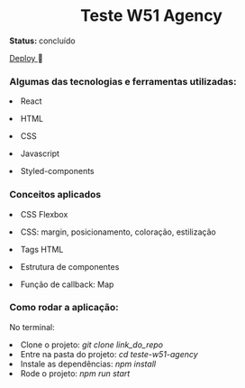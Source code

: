 <h1 align="center"> Teste W51 Agency </h1>
<p><b>Status: </b>concluído </p>

<a href="http://wise-bulb.surge.sh/"> Deploy </a> :gift_heart:

<h3>Algumas das tecnologias e ferramentas utilizadas: </h3>
<li> React </p>
<li> HTML</p>
<li> CSS</p>
<li> Javascript</p>
<li> Styled-components</p>

<h3>Conceitos aplicados </h3>
<li> CSS Flexbox </p>
<li> CSS: margin, posicionamento, coloração, estilização</p>
<li> Tags HTML</p>
<li> Estrutura de componentes</p>
<li> Função de callback: Map</p>

<h3>Como rodar a aplicação: </h3>
<p>No terminal: </p>
<li> Clone o projeto: <i>git clone link_do_repo</i></li>
<li> Entre na pasta do projeto: <i>cd teste-w51-agency</i></li>
<li> Instale as dependências: <i>npm install</i></li>
<li> Rode o projeto: <i>npm run start</i></li>
